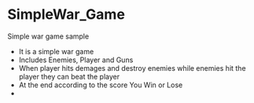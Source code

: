 # SimpleWar_Game
Simple war game sample 
- It is a simple war game
- Includes Enemies, Player and Guns
- When player hits demages and destroy enemies while enemies hit the player they can beat the player
- At the end according to the score You Win or Lose 
- 
